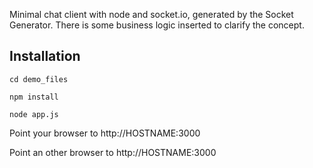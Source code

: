Minimal chat client with node and socket.io, generated by the Socket Generator. There is some business logic inserted to clarify the concept.

Installation
------------
```cd demo_files```

```npm install```

```node app.js```

Point your browser to http://HOSTNAME:3000

Point an other browser to http://HOSTNAME:3000
